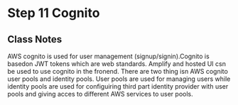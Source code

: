 # Step 11 Cognito

## Class Notes

AWS cognito is used for user management (signup/signin).Cognito is basedon JWT tokens which are web standards. Amplify and hosted UI csn be used to use cognito in the fronend. There are two thing isn AWS cognito user pools and identity pools. User pools are used for managing users while identity pools are used for configuiring third part identity provider with user pools and giving acces to different AWS services to user pools.
